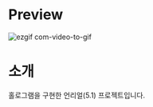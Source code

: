 # Preview
![ezgif com-video-to-gif](https://github.com/poi001/Hologram/assets/107660181/807fe3dd-8705-4d12-9631-f7c8070366c9)

# 소개
홀로그램을 구현한 언리얼(5.1) 프로젝트입니다.
